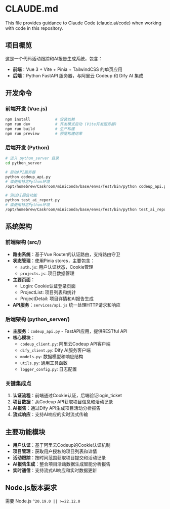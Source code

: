 # CLAUDE.md

This file provides guidance to Claude Code (claude.ai/code) when working with code in this repository.

## 项目概览

这是一个代码活动跟踪和AI报告生成系统，包含：
- **前端**：Vue 3 + Vite + Pinia + TailwindCSS 的单页应用
- **后端**：Python FastAPI 服务器，与阿里云 Codeup 和 Dify AI 集成

## 开发命令

### 前端开发 (Vue.js)
```bash
npm install           # 安装依赖
npm run dev           # 开发模式启动 (Vite开发服务器)
npm run build         # 生产构建
npm run preview       # 预览构建结果
```

### 后端开发 (Python)
```bash
# 进入 python_server 目录
cd python_server

# 启动API服务器
python codeup_api.py
# 或使用特定Python环境
/opt/homebrew/Caskroom/miniconda/base/envs/Test/bin/python codeup_api.py

# 测试AI报告功能
python test_ai_report.py
# 或使用特定Python环境
/opt/homebrew/Caskroom/miniconda/base/envs/Test/bin/python test_ai_report.py
```

## 系统架构

### 前端架构 (src/)
- **路由系统**：基于Vue Router的认证路由，支持路由守卫
- **状态管理**：使用Pinia stores，主要包含：
  - `auth.js`: 用户认证状态，Cookie管理
  - `projects.js`: 项目数据管理
- **主要页面**：
  - Login: Cookie认证登录页面
  - ProjectList: 项目列表和统计
  - ProjectDetail: 项目详情和AI报告生成
- **API服务**：`services/api.js` 统一处理HTTP请求和响应

### 后端架构 (python_server/)
- **主服务**：`codeup_api.py` - FastAPI应用，提供RESTful API
- **核心模块**：
  - `codeup_client.py`: 阿里云Codeup API客户端
  - `dify_client.py`: Dify AI服务客户端
  - `models.py`: 数据模型和响应结构
  - `utils.py`: 通用工具函数
  - `logger_config.py`: 日志配置

### 关键集成点
1. **认证流程**：前端通过Cookie认证，后端验证login_ticket
2. **项目数据**：从Codeup API获取项目信息和活动记录
3. **AI报告**：通过Dify API生成项目活动分析报告
4. **流式响应**：支持AI响应的实时流式传输

## 主要功能模块

- **用户认证**：基于阿里云Codeup的Cookie认证机制
- **项目管理**：获取用户授权的项目列表和详情
- **活动跟踪**：按时间范围获取项目提交和活动记录
- **AI报告生成**：整合项目活动数据生成智能分析报告
- **实时通信**：支持流式AI响应和实时数据更新

## Node.js版本要求

需要 Node.js `^20.19.0 || >=22.12.0`